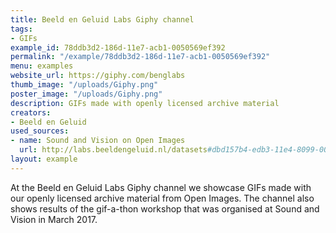 ```yaml
---
title: Beeld en Geluid Labs Giphy channel
tags:
- GIFs
example_id: 78ddb3d2-186d-11e7-acb1-0050569ef392
permalink: "/example/78ddb3d2-186d-11e7-acb1-0050569ef392"
menu: examples
website_url: https://giphy.com/benglabs
thumb_image: "/uploads/Giphy.png"
poster_image: "/uploads/Giphy.png"
description: GIFs made with openly licensed archive material
creators:
- Beeld en Geluid
used_sources:
- name: Sound and Vision on Open Images
  url: http://labs.beeldengeluid.nl/datasets#dbd157b4-edb3-11e4-8099-005056a71e3a
layout: example
---
```


At the Beeld en Geluid Labs Giphy channel we showcase GIFs made with our openly licensed archive material from Open Images. The channel also shows results of the gif-a-thon workshop that was organised at Sound and Vision in March 2017.
